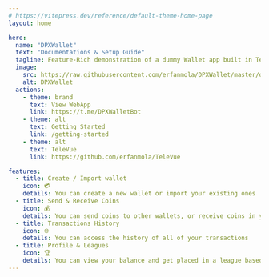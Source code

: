 ```yaml
---
# https://vitepress.dev/reference/default-theme-home-page
layout: home

hero:
  name: "DPXWallet"
  text: "Documentations & Setup Guide"
  tagline: Feature-Rich demonstration of a dummy Wallet app built in Telegram
  image:
    src: https://raw.githubusercontent.com/erfanmola/DPXWallet/master/docs/DPXWallet.png
    alt: DPXWallet
  actions:
    - theme: brand
      text: View WebApp
      link: https://t.me/DPXWalletBot
    - theme: alt
      text: Getting Started
      link: /getting-started
    - theme: alt
      text: TeleVue
      link: https://github.com/erfanmola/TeleVue

features:
  - title: Create / Import wallet
    icon: 💳
    details: You can create a new wallet or import your existing ones
  - title: Send & Receive Coins
    icon: 💰
    details: You can send coins to other wallets, or receive coins in your wallet
  - title: Transactions History
    icon: 🌐
    details: You can access the history of all of your transactions
  - title: Profile & Leagues
    icon: 🏆
    details: You can view your balance and get placed in a league based on your balance
---
```


